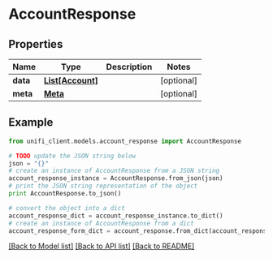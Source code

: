 # AccountResponse


## Properties

Name | Type | Description | Notes
------------ | ------------- | ------------- | -------------
**data** | [**List[Account]**](Account.md) |  | [optional] 
**meta** | [**Meta**](Meta.md) |  | [optional] 

## Example

```python
from unifi_client.models.account_response import AccountResponse

# TODO update the JSON string below
json = "{}"
# create an instance of AccountResponse from a JSON string
account_response_instance = AccountResponse.from_json(json)
# print the JSON string representation of the object
print AccountResponse.to_json()

# convert the object into a dict
account_response_dict = account_response_instance.to_dict()
# create an instance of AccountResponse from a dict
account_response_form_dict = account_response.from_dict(account_response_dict)
```
[[Back to Model list]](../README.md#documentation-for-models) [[Back to API list]](../README.md#documentation-for-api-endpoints) [[Back to README]](../README.md)


